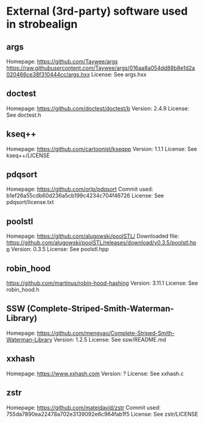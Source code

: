 # External (3rd-party) software used in strobealign

## args

Homepage: https://github.com/Taywee/args
https://raw.githubusercontent.com/Taywee/args/016aa8a054dd88b8e1d2a020466ce38f310444cc/args.hxx
License: See args.hxx


## doctest

Homepage: https://github.com/doctest/doctest/b
Version: 2.4.9
License: See doctest.h


## kseq++

Homepage: https://github.com/cartoonist/kseqpp
Version: 1.1.1
License: See kseq++/LICENSE


## pdqsort

Homepage: https://github.com/orlp/pdqsort
Commit used: b1ef26a55cdb60d236a5cb199c4234c704f46726
License: See pdqsort/license.txt

## poolstl

Homepage: https://github.com/alugowski/poolSTL/
Downloaded file: https://github.com/alugowski/poolSTL/releases/download/v0.3.5/poolstl.hpp
Version: 0.3.5
License: See poolstl.hpp

## robin_hood

https://github.com/martinus/robin-hood-hashing
Version: 3.11.1
License: See robin_hood.h


## SSW (Complete-Striped-Smith-Waterman-Library)

Homepage: https://github.com/mengyao/Complete-Striped-Smith-Waterman-Library
Version: 1.2.5
License: See ssw/README.md


## xxhash

Homepage: https://www.xxhash.com
Version: ?
License: See xxhash.c


## zstr

Homepage: https://github.com/mateidavid/zstr
Commit used: 755da7890ea22478a702e3139092e6c964fab1f5
License: See zstr/LICENSE
